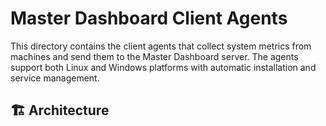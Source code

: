 # Master Dashboard Client Agents

This directory contains the client agents that collect system metrics from machines and send them to the Master Dashboard server. The agents support both Linux and Windows platforms with automatic installation and service management.

## 🏗️ Architecture
